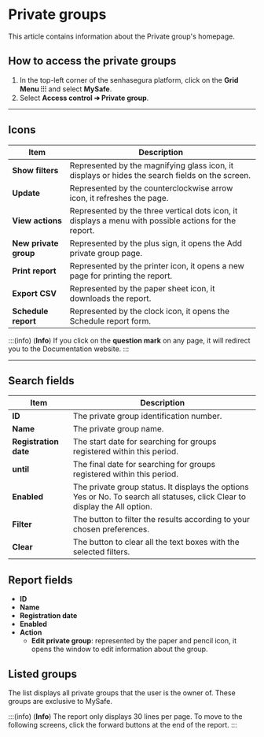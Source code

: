 # Private groups

This article contains information about the Private group's homepage.

## How to access the private groups

1. In the top-left corner of the senhasegura platform, click on the **Grid Menu ⁝⁝⁝** and select **MySafe**.
2. Select **Access control ➔ Private group**.

***

## Icons

**Item**|**Description**
|---|---|
**Show filters**|Represented by the magnifying glass icon, it displays or hides the search fields on the screen.
**Update**|Represented by the counterclockwise arrow icon, it refreshes the page.
**View actions**|Represented by the three vertical dots icon, it displays a menu with possible actions for the report.
**New private group**|Represented by the plus sign, it opens the Add private group page.
**Print report**|Represented by the printer icon, it opens a new page for printing the report.
**Export CSV**|Represented by the paper sheet icon, it downloads the report.
**Schedule report**|Represented by the clock icon, it opens the Schedule report form.

:::(info) (**Info**)
If you click on the **question mark** on any page, it will redirect you to the Documentation website.
:::
***
## Search fields
**Item**|**Description**
|---|---|
**ID**|The private group identification number.
**Name**|The private group name.
**Registration date**|The start date for searching for groups registered within this period.
**until**|The final date for searching for groups registered within this period.
**Enabled**|The private group status. It displays the options Yes or No. To search all statuses, click Clear to display the All option.
**Filter**|The button to filter the results according to your chosen preferences.
**Clear**|The button to clear all the text boxes with the selected filters.

## Report fields

* **ID**
* **Name**
* **Registration date**
* **Enabled**
* **Action**
    * **Edit private group**: represented by the paper and pencil icon, it opens the window to edit information about the group.

## Listed groups 
The list displays all private groups that the user is the owner of. These groups are exclusive to MySafe.

:::(info) (**Info**)
The report only displays 30 lines per page. To move to the following screens, click the forward buttons at the end of the report.
:::